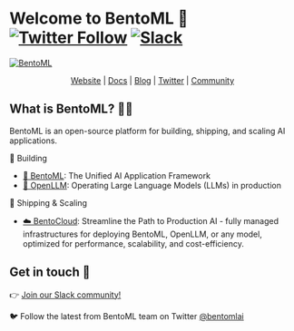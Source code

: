 # Welcome to BentoML 👋  [![Twitter Follow](https://img.shields.io/twitter/follow/bentomlai?style=social)](https://twitter.com/bentomlai) [![Slack](https://img.shields.io/badge/Slack-Join-4A154B?style=social)](https://l.bentoml.com/join-slack)

[![BentoML](https://github.com/bentoml/.github/assets/489344/ab1d2af8-220d-4a0a-b509-b6d39c1a7a63)](http://bentoml.com)


<div align="center">
<a href="http://bentoml.com">Website</a> | <a href="https://docs.bentoml.com">Docs</a> | <a href="https://bentoml.com/blog">Blog</a> | <a href="https://twitter.com/bentomlai">Twitter</a> | <a href="https://l.bentoml.com/join-slack">Community</a>
</div>

## What is BentoML? 👩‍🍳

BentoML is an open-source platform for building, shipping, and scaling AI applications.

🔨 Building
- [🍱 BentoML](https://github.com/bentoml/BentoML): The Unified AI Application Framework
- [🦾 OpenLLM](https://github.com/bentoml/OpenLLM): Operating Large Language Models (LLMs) in production

🚢 Shipping & Scaling
- [☁️ BentoCloud](https://www.bentoml.com/cloud): Streamline the Path to Production AI - fully managed infrastructures for deploying BentoML, OpenLLM, or any model, optimized for performance, scalability, and cost-efficiency.


## Get in touch 💬

👉 [Join our Slack community!](https://l.bentoml.com/join-slack)

🐦 Follow the latest from BentoML team on Twitter [@bentomlai](https://twitter.com/bentomlai)
